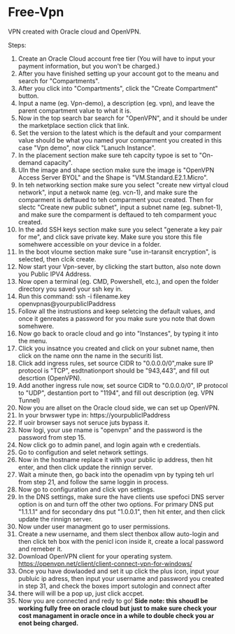 # Free-Vpn
VPN created with Oracle cloud and OpenVPN.

Steps:

1. Create an Oracle Cloud account free tier (You will have to input your payment information, but you won't be charged.)
2. After you have finished setting up your account got to the meanu and search for "Compartments".
3. After you click into "Compartments", click the "Create Compartment" button.
4. Input a name (eg. Vpn-demo), a description (eg. vpn), and leave the parent compartment value to what it is.
5. Now in the top search bar search for "OpenVPN", and it should be under the marketplace section click that link.
6. Set the version to the latest which is the default and your comparment value should be what you named your comparment you created in this case "Vpn demo", now click "Lanuch Instance".
7. In the placement section make sure teh capcity typoe is set to "On-demand capacity".
8. UIn the image and shape section make sure the image is "OpenVPN Access Server BYOL" and the Shape is "VM.Standard.E2.1.Micro".
9. In teh networking section make sure you select "create new virtyal cloud network", input a netwok name (eg. vcn-1), and make sure the comparment is deftaued to teh comparment youc created. Then for slectc "Create new public subnet", input a subnet name (eg. subnet-1), and make sure the comparment is deftaued to teh comparment youc created.  
10. In the add SSH keys section make sure you select "generate a key pair for me", and click save private key. Make sure you store this file somehwere accessible on your device in a folder.
11. In the boot vloume section make sure "use in-taransit encryption", is selected, then  clcik create.
12. Now start your Vpn-sever, by clicking the start button, also note down you Public IPV4 Address.
13. Now open a terminal (eg. CMD, Powershell, etc.), and open the folder directory you saved your ssh key in.
14. Run this command: ssh -i filename.key openvpnas@yourpublicIPaddress
15. Follow all the instrustions and keep seletcing the default values, and once it genreates a password for you make sure you note that down somehwere.
16. Now go back to oracle cloud and go into "Instances", by typing it into the menu.
17. Click you insatnce you created and click on your subnet name, then click on the name onn the name in the securiti list. 
18. Click add ingress rules, set source CIDR to "0.0.0.0/0",make sure IP protocol is "TCP", esdtnationport should be "943,443", and fill out descrtion (OpenVPN). 
19. Add another ingress rule now, set source CIDR to "0.0.0.0/0", IP protocol to "UDP", destantion port to "1194", and fill out description (eg. VPN Tunnel)
20. Now you are allset on the Oracle cloud side, we can set up OpenVPN.
21. In your brwswer type in: https://yourpublicIPaddress
22. If uoir browser says not seruce juts bypass it.
23. Now logi, your use rname is "openvpn" and the password is the password from step 15.
24. Now click go to admin panel, and login again wth e credentials.
25. Go to configution and selet network settings.
26. Now in the hostname replace it with your public ip address, then hit enter, and then click update the rinnign server.
27. Wait a minute then, go back into the openadim vpn by typing teh url from step 21, and follow the same loggin in process.
28. Now go to configuration and click vpn settings.
29. In the DNS settings, make sure the have clients use spefoci DNS server option is on and turn off the other two options. For primary DNS put "1.1.1.1" and for secondary dns put "1.0.0.1", then hit enter, and then click update the rinnign server.
30. Now under user managment go to user permissions.
31. Create a new username, and them slect thenbox allow auto-login and then click teh box with the penicl icon inside it, create a local password and remeber it.
32. Download OpenVPN client for your operating system. https://openvpn.net/client/client-connect-vpn-for-windows/
33. Once you have dowlaoded and set it up click the plus icon, input your publuic ip adress, then input your username and password you created in step 31, and check the boxes import sutologin and connect after
34. there will will be a pop up, just click accpet.
35. Now you are connected and redy to go! 
**Side note: this shoudl be working fully free on oracle cloud but just to make sure check your cost managament in oracle once in a while to double check you ar enot being charged.**






